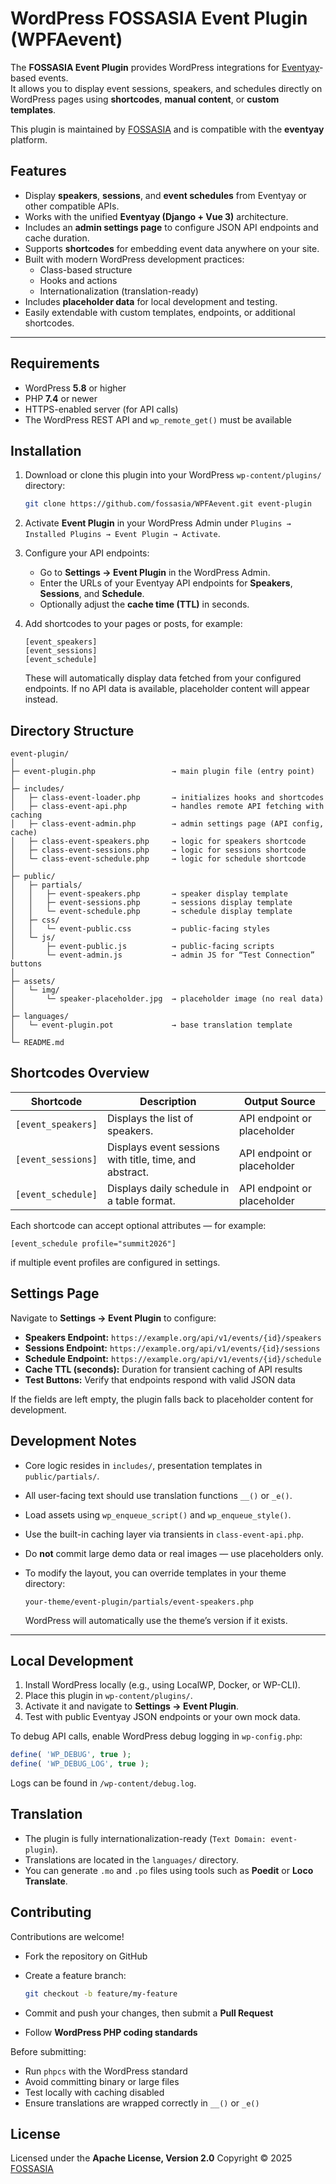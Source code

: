 # WordPress FOSSASIA Event Plugin (WPFAevent)

The **FOSSASIA Event Plugin** provides WordPress integrations for [Eventyay](https://eventyay.com)-based events.  
It allows you to display event sessions, speakers, and schedules directly on WordPress pages using **shortcodes**, **manual content**, or **custom templates**.

This plugin is maintained by [FOSSASIA](https://fossasia.org) and is compatible with the **eventyay** platform.

## Features

- Display **speakers**, **sessions**, and **event schedules** from Eventyay or other compatible APIs.
- Works with the unified **Eventyay (Django + Vue 3)** architecture.
- Includes an **admin settings page** to configure JSON API endpoints and cache duration.
- Supports **shortcodes** for embedding event data anywhere on your site.
- Built with modern WordPress development practices:
  - Class-based structure
  - Hooks and actions
  - Internationalization (translation-ready)
- Includes **placeholder data** for local development and testing.
- Easily extendable with custom templates, endpoints, or additional shortcodes.

---

## Requirements

- WordPress **5.8** or higher  
- PHP **7.4** or newer  
- HTTPS-enabled server (for API calls)
- The WordPress REST API and `wp_remote_get()` must be available

## Installation

1. Download or clone this plugin into your WordPress `wp-content/plugins/` directory:
   ```bash
   git clone https://github.com/fossasia/WPFAevent.git event-plugin


2. Activate **Event Plugin** in your WordPress Admin under
   `Plugins → Installed Plugins → Event Plugin → Activate`.

3. Configure your API endpoints:

   * Go to **Settings → Event Plugin** in the WordPress Admin.
   * Enter the URLs of your Eventyay API endpoints for **Speakers**, **Sessions**, and **Schedule**.
   * Optionally adjust the **cache time (TTL)** in seconds.

4. Add shortcodes to your pages or posts, for example:

   ```text
   [event_speakers]
   [event_sessions]
   [event_schedule]
   ```

   These will automatically display data fetched from your configured endpoints.
   If no API data is available, placeholder content will appear instead.

## Directory Structure

```
event-plugin/
│
├─ event-plugin.php                 → main plugin file (entry point)
│
├─ includes/
│   ├─ class-event-loader.php       → initializes hooks and shortcodes
│   ├─ class-event-api.php          → handles remote API fetching with caching
│   ├─ class-event-admin.php        → admin settings page (API config, cache)
│   ├─ class-event-speakers.php     → logic for speakers shortcode
│   ├─ class-event-sessions.php     → logic for sessions shortcode
│   └─ class-event-schedule.php     → logic for schedule shortcode
│
├─ public/
│   ├─ partials/
│   │   ├─ event-speakers.php       → speaker display template
│   │   ├─ event-sessions.php       → sessions display template
│   │   └─ event-schedule.php       → schedule display template
│   ├─ css/
│   │   └─ event-public.css         → public-facing styles
│   └─ js/
│       ├─ event-public.js          → public-facing scripts
│       └─ event-admin.js           → admin JS for “Test Connection” buttons
│
├─ assets/
│   └─ img/
│       └─ speaker-placeholder.jpg  → placeholder image (no real data)
│
├─ languages/
│   └─ event-plugin.pot             → base translation template
│
└─ README.md
```


## Shortcodes Overview

| Shortcode          | Description                                             | Output Source               |
| ------------------ | ------------------------------------------------------- | --------------------------- |
| `[event_speakers]` | Displays the list of speakers.                          | API endpoint or placeholder |
| `[event_sessions]` | Displays event sessions with title, time, and abstract. | API endpoint or placeholder |
| `[event_schedule]` | Displays daily schedule in a table format.              | API endpoint or placeholder |

Each shortcode can accept optional attributes — for example:

```text
[event_schedule profile="summit2026"]
```

if multiple event profiles are configured in settings.


## Settings Page

Navigate to **Settings → Event Plugin** to configure:

* **Speakers Endpoint:** `https://example.org/api/v1/events/{id}/speakers`
* **Sessions Endpoint:** `https://example.org/api/v1/events/{id}/sessions`
* **Schedule Endpoint:** `https://example.org/api/v1/events/{id}/schedule`
* **Cache TTL (seconds):** Duration for transient caching of API results
* **Test Buttons:** Verify that endpoints respond with valid JSON data

If the fields are left empty, the plugin falls back to placeholder content for development.

## Development Notes

* Core logic resides in `includes/`, presentation templates in `public/partials/`.
* All user-facing text should use translation functions `__()` or `_e()`.
* Load assets using `wp_enqueue_script()` and `wp_enqueue_style()`.
* Use the built-in caching layer via transients in `class-event-api.php`.
* Do **not** commit large demo data or real images — use placeholders only.
* To modify the layout, you can override templates in your theme directory:

  ```
  your-theme/event-plugin/partials/event-speakers.php
  ```

  WordPress will automatically use the theme’s version if it exists.

---

## Local Development

1. Install WordPress locally (e.g., using LocalWP, Docker, or WP-CLI).
2. Place this plugin in `wp-content/plugins/`.
3. Activate it and navigate to **Settings → Event Plugin**.
4. Test with public Eventyay JSON endpoints or your own mock data.

To debug API calls, enable WordPress debug logging in `wp-config.php`:

```php
define( 'WP_DEBUG', true );
define( 'WP_DEBUG_LOG', true );
```

Logs can be found in `/wp-content/debug.log`.

## Translation

* The plugin is fully internationalization-ready (`Text Domain: event-plugin`).
* Translations are located in the `languages/` directory.
* You can generate `.mo` and `.po` files using tools such as **Poedit** or **Loco Translate**.

## Contributing

Contributions are welcome!

* Fork the repository on GitHub
* Create a feature branch:

  ```bash
  git checkout -b feature/my-feature
  ```
* Commit and push your changes, then submit a **Pull Request**
* Follow **WordPress PHP coding standards**

Before submitting:

* Run `phpcs` with the WordPress standard
* Avoid committing binary or large files
* Test locally with caching disabled
* Ensure translations are wrapped correctly in `__()` or `_e()`

## License

Licensed under the **Apache License, Version 2.0**
Copyright © 2025 [FOSSASIA](https://fossasia.org)
